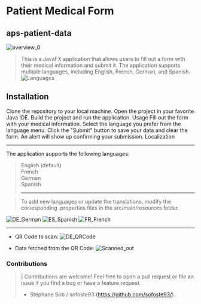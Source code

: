 # Patient Medical Form

## aps-patient-data
![overview_0](https://user-images.githubusercontent.com/28387985/225116471-1e9de0d0-00e7-4992-a08f-2500c165087d.PNG)

> This is a JavaFX application that allows users to fill out a form with their medical information and submit it. The application supports multiple languages, including English, French, German, and Spanish.
![Languages](https://user-images.githubusercontent.com/28387985/225119859-a8d84a98-d3f9-4eb9-94ef-de1dce7b7312.png)

## Installation
Clone the repository to your local machine.
Open the project in your favorite Java IDE.
Build the project and run the application.
Usage
Fill out the form with your medical information.
Select the language you prefer from the language menu.
Click the "Submit" button to save your data and clear the form.
An alert will show up confirming your submission.
Localization
<hr>
The application supports the following languages:

>English (default)<br>
>French<br>
>German<br>
>Spanish <br><hr>

>To add new languages or update the translations, modify the corresponding .properties files in the src/main/resources folder.

![DE_German](https://user-images.githubusercontent.com/28387985/225120134-908ec399-d86a-4f53-98df-cdb9b6053afc.PNG)
![ES_Spanish](https://user-images.githubusercontent.com/28387985/225120137-8bd2da8d-3b01-4dba-9a68-69514e42e47c.PNG)
![FR_French](https://user-images.githubusercontent.com/28387985/225120139-c4335d49-c441-4650-9076-ade2826a0a90.PNG)
<hr>

- QR Code to scan:
![DE_QRCode](https://user-images.githubusercontent.com/28387985/225120393-c990dd61-2775-4ffa-b792-f68ded4d2346.PNG)

- Data fetched from the QR Code:
![Scanned_out](https://user-images.githubusercontent.com/28387985/225120730-12594e5b-521f-4860-bfe0-dc73e76fd3b1.jpeg)

### Contributions
>
>| Contributions are welcome! Feel free to open a pull request or file an issue if you find a bug or have a feature request.<br>
>- Stephane Sob / sofoste93 (https://github.com/sofoste93/)
> .
